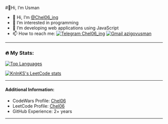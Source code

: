 #👋Hi, I’m Usman

- 👋 Hi, I’m [@Chel06_ing](https://t.me/Chel06_ing)
- 👀 I’m interested in programming
- 🌱 I’m developing web applications using JavaScript
- :mailbox: How to reach me: [![Telegram Chel06_ing](https://img.shields.io/badge/-Chel06_ing-blue?style=flat&logo=Telegram&logoColor=white)](https://t.me/Chel06_ing) [![Gmail azigovusman](https://img.shields.io/badge/-azigovusman-white?style=flat&logo=Gmail&logoColor=dark)](mailto:azigovusman@gmail.com)

---

### :fire: My Stats:

[![Top Languages](https://github-readme-stats.vercel.app/api/top-langs/?username=UsmanAzhigov&theme=dark&layout=compact)](https://github.com/Chel06/github-readme-stats)

[![KnlnKS's LeetCode stats](https://leetcode-stats-six.vercel.app/api?username=Chel06&theme=dark)](https://github.com/UsmanAzhigov/leetcode-stats)

---

#### Additional Information:

- CodeWars Profile: [Chel06](https://www.codewars.com/users/Chel06)
- LeetCode Profile: [Chel06](https://leetcode.com/u/Chel06/)
- GitHub Experience: 2+ years

---



